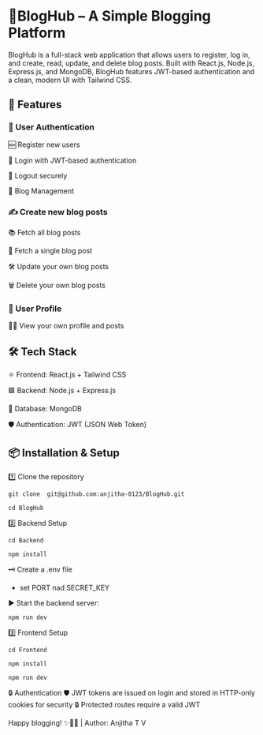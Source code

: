 # 📝BlogHub – A Simple Blogging Platform

BlogHub is a full-stack web application that allows users to register, log in, and create, read, update, and delete blog posts. Built with React.js, Node.js, Express.js, and MongoDB, BlogHub features JWT-based authentication and a clean, modern UI with Tailwind CSS.

##  🌟 Features

### 🔐 User Authentication

   🆕 Register new users

   🔑 Login with JWT-based authentication

   🚪 Logout securely

   📰 Blog Management


### ✍️ Create new blog posts

📚 Fetch all blog posts

📄 Fetch a single blog post

🛠️ Update your own blog posts

🗑️ Delete your own blog posts

### 👤 User Profile

🧑‍💻 View your own profile and posts

## 🛠️ Tech Stack

⚛️ Frontend: React.js + Tailwind CSS 

🟩 Backend: Node.js + Express.js 

🍃 Database: MongoDB

🛡️ Authentication: JWT (JSON Web Token)

## 📦 Installation & Setup

1️⃣ Clone the repository

```
git clone  git@github.com:anjitha-0123/BlogHub.git

```
```
cd BlogHub
```
2️⃣ Backend Setup
```
cd Backend
```
```
npm install
```

🗝️ Create a .env file

- set PORT nad SECRET_KEY

▶️ Start the backend server:

```
npm run dev
```
3️⃣ Frontend Setup

```
cd Frontend
```
```
npm install
```
```
npm run dev
```

🔒 Authentication
🛡️ JWT tokens are issued on login and stored in HTTP-only cookies for security
🔒 Protected routes require a valid JWT

  
Happy blogging! ✨📝🚀  | Author: Anjitha T V


